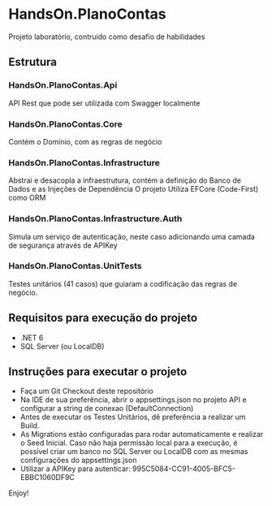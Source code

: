 # HandsOn.PlanoContas
Projeto laboratório, contruído como desafio de habilidades

## Estrutura
### HandsOn.PlanoContas.Api
 API Rest que pode ser utilizada com Swagger localmente
 
### HandsOn.PlanoContas.Core
 Contém o Domínio, com as regras de negócio

### HandsOn.PlanoContas.Infrastructure
 Abstrai e desacopla a infraestrutura, contém a definição do Banco de Dados e as Injeções de Dependência
 O projeto Utiliza EFCore (Code-First) como ORM

### HandsOn.PlanoContas.Infrastructure.Auth
 Simula um serviço de autenticação, neste caso adicionando uma camada de segurança através de APIKey

### HandsOn.PlanoContas.UnitTests
 Testes unitários (41 casos) que guiaram a codificação das regras de negócio.


## Requisitos para execução do projeto

* .NET 6
* SQL Server (ou LocalDB)

## Instruções para executar o projeto

* Faça um Git Checkout deste repositório
* Na IDE de sua preferência, abrir o appsettings.json no projeto API e configurar a string de conexao (DefaultConnection)
* Antes de executar os Testes Unitários, dê preferência a realizar um Build.
* As Migrations estão configuradas para rodar automaticamente e realizar o Seed Inicial.
 Caso não haja permissão local para a execução, é possível criar um banco no SQL Server ou LocalDB com as mesmas configurações do appsettings.json
* Utilizar a APIKey para autenticar: 995C5084-CC91-4005-BFC5-EBBC1060DF9C


Enjoy!

